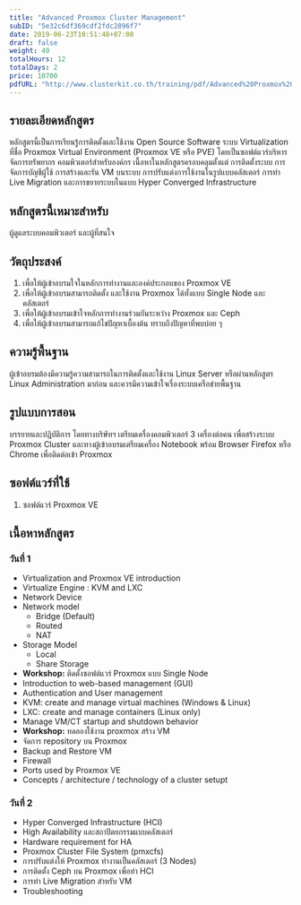 ```yaml
---
title: "Advanced Proxmox Cluster Management"
subID: "5e32c6df369cdf2fdc2896f7"
date: 2019-06-23T10:51:48+07:00
draft: false
weight: 40
totalHours: 12
totalDays: 2
price: 10700
pdfURL: "http://www.clusterkit.co.th/training/pdf/Advanced%20Proxmox%20Cluster%20Management.pdf"
---
```


## รายละเอียดหลักสูตร

หลักสูตรนี้เป็นการเรียนรู้การติดตั้งและใช้งาน Open Source Software ระบบ Virtualization ที่ชื่อ Proxmox Virtual Environment (Proxmox VE หรือ PVE) โดยเป็นซอฟต์แวร์บริหารจัดการทรัพยากร คอมพิวเตอร์สำหรับองค์กร เนื้อหาในหลักสูตรครอบคลุมตั้งแต่ การติดตั้งระบบ การจัดการบัญชีผู้ใช้ การสร้างและรัน VM บนระบบ การปรับแต่งการใช้งานในรูปแบบคลัสเตอร์ การทำ Live Migration และการขยายระบบในแบบ Hyper Converged Infrastructure

## หลักสูตรนี้เหมาะสำหรับ

ผู้ดูแลระบบคอมพิวเตอร์ และผู้ที่สนใจ

## วัตถุประสงค์

1. เพื่อให้ผู้เข้าอบรมใจในหลักการทำงานและองค์ประกอบของ Proxmox VE
2. เพื่อให้ผู้เข้าอบรมสามารถติดตั้ง และใช้งาน Proxmox ได้ทั้งแบบ Single Node และ คลัสเตอร์
3. เพื่อให้ผู้เข้าอบรมเข้าใจหลักการทำงานร่วมกันระหว่าง Proxmox และ Ceph
4. เพื่อให้ผู้เข้าอบรมสามารถแก้ไขปัญหาเบื้องต้น ทราบถึงปัญหาที่พบบ่อย ๆ

## ความรู้พื้นฐาน

ผู้เข้าอบรมต้องมีความรู้ความสามารถในการติดตั้งและใช้งาน Linux Server หรือผ่านหลักสูตร Linux Administration มาก่อน และควรมีความเข้าใจเรื่องระบบเครือข่ายพื้นฐาน

## รูปแบบการสอน

บรรยายและปฏิบัติการ โดยทางบริษัทฯ เตรียมเครื่องคอมพิวเตอร์ 3 เครื่องต่อคน เพื่อสร้างระบบ Proxmox Cluster และทางผู้เข้าอบรมเตรียมเครื่อง Notebook พร้อม Browser Firefox หรือ Chrome เพื่อติดต่อเข้า Proxmox

## ซอฟต์แวร์ที่ใช้

1. ซอฟต์แวร์ Proxmox VE

## เนื้อหาหลักสูตร

### วันที่ 1

- Virtualization and Proxmox VE introduction
- Virtualize Engine : KVM and LXC
- Network Device
- Network model
  - Bridge (Default)
  - Routed
  - NAT
- Storage Model
  - Local
  - Share Storage
- **Workshop:** ติดตั้งซอฟต์แวร์ Proxmox แบบ Single Node
- Introduction to web-based management (GUI)
- Authentication and User management
- KVM: create and manage virtual machines (Windows & Linux)
- LXC: create and manage containers (Linux only)
- Manage VM/CT startup and shutdown behavior
- **Workshop:** ทดลองใช้งาน proxmox สร้าง VM
- จัดการ repository บน Proxmox
- Backup and Restore VM
- Firewall
- Ports used by Proxmox VE
- Concepts / architecture / technology of a cluster setupt

### วันที่ 2

- Hyper Converged Infrastructure (HCI)
- High Availability และสถาปัตยกรรมแบบคลัสเตอร์
- Hardware requirement for HA
- Proxmox Cluster File System (pmxcfs)
- การปรับแต่งให้ Proxmox ทำงานเป็นคลัสเตอร์ (3 Nodes)
- การติดตั้ง Ceph บน Proxmox เพื่อทำ HCI
- การทำ Live Migration สำหรับ VM
- Troubleshooting
